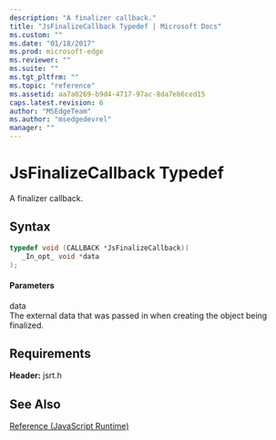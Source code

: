 ```yaml
---
description: "A finalizer callback."
title: "JsFinalizeCallback Typedef | Microsoft Docs"
ms.custom: ""
ms.date: "01/18/2017"
ms.prod: microsoft-edge
ms.reviewer: ""
ms.suite: ""
ms.tgt_pltfrm: ""
ms.topic: "reference"
ms.assetid: aa7a0269-b9d4-4717-97ac-8da7eb6ced15
caps.latest.revision: 6
author: "MSEdgeTeam"
ms.author: "msedgedevrel"
manager: ""
---
```

# JsFinalizeCallback Typedef
A finalizer callback.  
  
## Syntax  
  
```cpp  
typedef void (CALLBACK *JsFinalizeCallback)(  
   _In_opt_ void *data  
);  
```  
  
#### Parameters  
 data  
 The external data that was passed in when creating the object being finalized.  
  
## Requirements  
 **Header:** jsrt.h  
  
## See Also  
 [Reference (JavaScript Runtime)](../chakra-hosting/reference-javascript-runtime.md)
